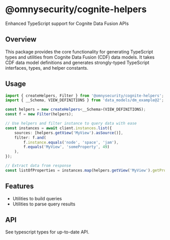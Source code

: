 # @omnysecurity/cognite-helpers

Enhanced TypeScript support for Cognite Data Fusion APIs

## Overview

This package provides the core functionality for generating TypeScript types and utilities from Cognite Data Fusion (CDF) data models. It takes CDF data model definitions and generates strongly-typed TypeScript interfaces, types, and helper constants.

## Usage

```typescript
import { createHelpers, Filter } from '@omnysecurity/cognite-helpers';
import { __Schema, VIEW_DEFINITIONS } from 'data_models/dm_example@2';

const helpers = new createHelpers<__Schema>(VIEW_DEFINITIONS);
const f = new Filter(helpers);

// Use helpers and filter instance to query data with ease
const instances = await client.instances.list({
	sources: [helpers.getView('MyView').asSource()],
	filter: f.and(
		f.instance.equals('node', 'space', 'jam'),
		f.equals('MyView', 'someProperty', 49)
	),
});

// Extract data from response
const listOfProperties = instances.map(helpers.getView('MyView').getProps);
```

## Features

- Utilities to build queries
- Utilities to parse query results

## API

See typescript types for up-to-date API.
